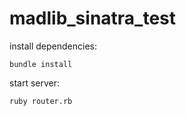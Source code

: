 # madlib_sinatra_test
install dependencies:
```
bundle install
```

start server:
```
ruby router.rb
```
